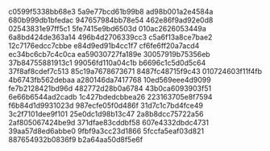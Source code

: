 c0599f5338bb68e3
5a9e77bcd61b99b8
ad98b001a2e4584a
680b999db1bfedac
947657984bb78e54
462e86f9ad92e0d8
02543831e97ff5c1
5fe7415e9bd6503d
010ac2626053449a
6a8bd424de363a14
496b4d2706339cc3
c5a6f13a8ce7bae2
12c7176edcc7cbbe
e84d9ed91b4cc1f7
cf6fe6ff20a7acd4
ec34bc6cb7c4c0ca
ea59030727fa189e
30057919b75356eb
37b84755881913c1
99056fd110a04c1b
b6696c1c5d0d5c64
37f8af8cdef7c513
85c19a7678673671
8487fc48715f9c43
010724603f11f4fb
4b6743fb562debaa
a280146da7417768
10ed569eee4d9099
fe7b2128421bd96d
482772d28b0a6784
43b0ca6093903f51
6e66b6544ad2cadb
1c427bdedcbbea26
223163705e8f7594
f6b84d1d9931023d
987ecfe05f0d486f
31d7c1c7bd4fce49
3c2f7101dee9f101
25e0dc1d98b13c47
2a8b8dcc75722a56
2af805067424be9d
371dfae83cddbf58
607e4332dbdc4731
39aa57d8ed6abbe0
9fbf9a3cc23d1866
5fccfa5eaf03d821
887654932b0836f9
b2a64aa50d8f5e6f
